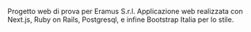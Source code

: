 Progetto web di prova per Eramus S.r.l.
Applicazione web realizzata con Next.js, Ruby on Rails, Postgresql, e infine Bootstrap Italia per lo stile.
